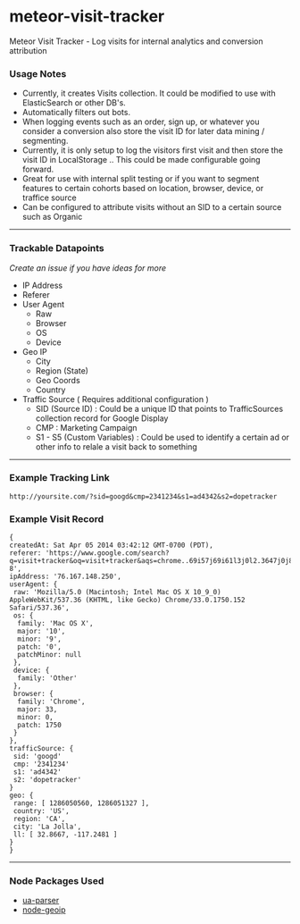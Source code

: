 meteor-visit-tracker
===================

Meteor Visit Tracker - Log visits for internal analytics and conversion attribution

### Usage Notes
* Currently, it creates Visits collection. It could be modified to use with ElasticSearch or other DB's.
* Automatically filters out bots.
* When logging events such as an order, sign up, or whatever you consider a conversion also store the visit ID for later data mining / segmenting.
* Currently, it is only setup to log the visitors first visit and then store the visit ID in LocalStorage .. This could be made configurable going forward.
* Great for use with internal split testing or if you want to segment features to certain cohorts based on location, browser, device, or traffice source
* Can be configured to attribute visits without an SID to a certain source such as Organic

___

### Trackable Datapoints 
*Create an issue if you have ideas for more*
* IP Address
* Referer
* User Agent
  * Raw
  * Browser
  * OS
  * Device
* Geo IP
  * City
  * Region (State)
  * Geo Coords
  * Country
* Traffic Source ( Requires additional configuration )
  * SID (Source ID) : Could be a unique ID that points to TrafficSources collection record for Google Display
  * CMP : Marketing Campaign
  * S1 - S5 (Custom Variables) : Could be used to identify a certain ad or other info to relale a visit back to something
  
___

### Example Tracking Link
`http://yoursite.com/?sid=googd&cmp=2341234&s1=ad4342&s2=dopetracker`


### Example Visit Record
```
{ 
createdAt: Sat Apr 05 2014 03:42:12 GMT-0700 (PDT),
referer: 'https://www.google.com/search?q=visit+tracker&oq=visit+tracker&aqs=chrome..69i57j69i61l3j0l2.3647j0j8&sourceid=chrome&espv=210&es_sm=119&ie=UTF-8',
ipAddress: '76.167.148.250',
userAgent: { 
 raw: 'Mozilla/5.0 (Macintosh; Intel Mac OS X 10_9_0) AppleWebKit/537.36 (KHTML, like Gecko) Chrome/33.0.1750.152 Safari/537.36',
 os: { 
  family: 'Mac OS X',
  major: '10',
  minor: '9',
  patch: '0',
  patchMinor: null 
 },
 device: { 
  family: 'Other' 
 },
 browser: {
  family: 'Chrome',
  major: 33,
  minor: 0,
  patch: 1750 
 }
},
trafficSource: {
 sid: 'googd'
 cmp: '2341234'
 s1: 'ad4342'
 s2: 'dopetracker'
}
geo: { 
 range: [ 1286050560, 1286051327 ],
 country: 'US',
 region: 'CA',
 city: 'La Jolla',
 ll: [ 32.8667, -117.2481 ] 
} 
}

```
___

### Node Packages Used
* [ua-parser](https://github.com/tobie/ua-parser)
* [node-geoip](https://github.com/bluesmoon/node-geoip)
